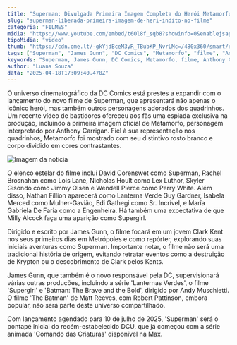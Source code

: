```yaml
---
title: "Superman: Divulgada Primeira Imagem Completa do Herói Metamorfo no Novo Filme"
slug: "superman-liberada-primeira-imagem-de-heri-indito-no-filme"
categoria: "FILMES"
midia: "https://www.youtube.com/embed/t6Ol8f_sqb8?showinfo=0&enablejsapi=1"
tipoMidia: "video"
thumb: "https://cdn.ome.lt/-gkYjdBceM3yR_TBubKP_NvrLMc=/480x360/smart/extras/conteudos/Captura_de_tela_2025-04-18_131500.png"
tags: ["Superman", "James Gunn", "DC Comics", "Metamorfo", "filme", "Anthony Carrigan", "novo DCU", "especial-Superman"]
keywords: "Superman, James Gunn, DC Comics, Metamorfo, filme, Anthony Carrigan, novo DCU"
author: "Luana Souza"
data: "2025-04-18T17:09:40.478Z"
---
```


O universo cinematográfico da DC Comics está prestes a expandir com o lançamento do novo filme de Superman, que apresentará não apenas o icônico herói, mas também outros personagens adorados dos quadrinhos. Um recente vídeo de bastidores ofereceu aos fãs uma espiada exclusiva na produção, incluindo a primeira imagem oficial de Metamorfo, personagem interpretado por Anthony Carrigan. Fiel à sua representação nos quadrinhos, Metamorfo foi mostrado com seu distintivo rosto branco e corpo dividido em cores contrastantes.

![Imagem da notícia](https://cdn.ome.lt/GtGmaWLsv4noxegJLu2xoeimkgY=/fit-in/837x500/smart/uploads/conteudo/fotos/Captura_de_tela_2025-04-18_130815.png)

O elenco estelar do filme inclui David Corenswet como Superman, Rachel Brosnahan como Lois Lane, Nicholas Hoult como Lex Luthor, Skyler Gisondo como Jimmy Olsen e Wendell Pierce como Perry White. Além disso, Nathan Fillion aparecerá como Lanterna Verde Guy Gardner, Isabela Merced como Mulher-Gavião, Edi Gathegi como Sr. Incrível, e María Gabriela De Faria como a Engenheira. Há também uma expectativa de que Milly Alcock faça uma aparição como Supergirl.

Dirigido e escrito por James Gunn, o filme focará em um jovem Clark Kent nos seus primeiros dias em Metrópoles e como repórter, explorando suas iniciais aventuras como Superman. Importante notar, o filme não será uma tradicional história de origem, evitando retratar eventos como a destruição de Krypton ou o descobrimento de Clark pelos Kents.

James Gunn, que também é o novo responsável pela DC, supervisionará várias outras produções, incluindo a série 'Lanternas Verdes', o filme 'Supergirl' e 'Batman: The Brave and the Bold', dirigido por Andy Muschietti. O filme 'The Batman' de Matt Reeves, com Robert Pattinson, embora popular, não será parte deste universo compartilhado.

Com lançamento agendado para 10 de julho de 2025, 'Superman' será o pontapé inicial do recém-estabelecido DCU, que já começou com a série animada 'Comando das Criaturas' disponível na Max.